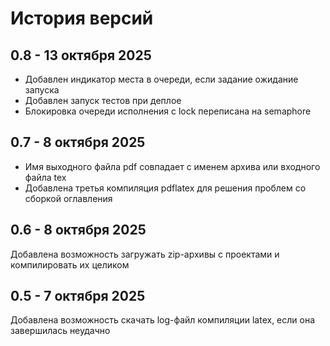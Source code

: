 # История версий

## 0.8 - 13 октября 2025

- Добавлен индикатор места в очереди, если задание ожидание запуска
- Добавлен запуск тестов при деплое
- Блокировка очереди исполнения с lock переписана на semaphore

## 0.7 - 8 октября 2025

- Имя выходного файла pdf совпадает с именем архива или входного файла tex
- Добавлена третья компиляция pdflatex для решения проблем со сборкой оглавления

## 0.6 - 8 октября 2025

Добавлена возможность загружать zip-архивы с проектами и компилировать их целиком

## 0.5 - 7 октября 2025

Добавлена возможность скачать log-файл компиляции latex, если она завершилась неудачно